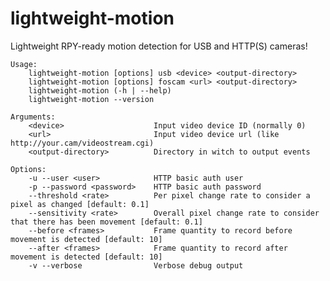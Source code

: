 lightweight-motion
==================

Lightweight RPY-ready motion detection for USB and HTTP(S) cameras!


    Usage:
        lightweight-motion [options] usb <device> <output-directory>
        lightweight-motion [options] foscam <url> <output-directory>
        lightweight-motion (-h | --help)
        lightweight-motion --version

    Arguments:
        <device>                    Input video device ID (normally 0)
        <url>                       Input video device url (like http://your.cam/videostream.cgi)
        <output-directory>          Directory in witch to output events

    Options:
        -u --user <user>            HTTP basic auth user
        -p --password <password>    HTTP basic auth password
        --threshold <rate>          Per pixel change rate to consider a pixel as changed [default: 0.1]
        --sensitivity <rate>        Overall pixel change rate to consider that there has been movement [default: 0.1]
        --before <frames>           Frame quantity to record before movement is detected [default: 10]
        --after <frames>            Frame quantity to record after movement is detected [default: 10]
        -v --verbose                Verbose debug output
